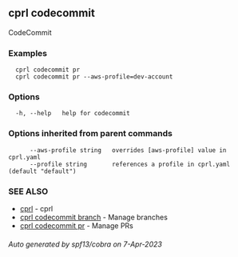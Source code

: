 ## cprl codecommit

CodeCommit

### Examples

```
  cprl codecommit pr
  cprl codecommit pr --aws-profile=dev-account
```

### Options

```
  -h, --help   help for codecommit
```

### Options inherited from parent commands

```
      --aws-profile string   overrides [aws-profile] value in cprl.yaml
      --profile string       references a profile in cprl.yaml (default "default")
```

### SEE ALSO

* [cprl](cprl.md)	 - cprl
* [cprl codecommit branch](cprl_codecommit_branch.md)	 - Manage branches
* [cprl codecommit pr](cprl_codecommit_pr.md)	 - Manage PRs

###### Auto generated by spf13/cobra on 7-Apr-2023
